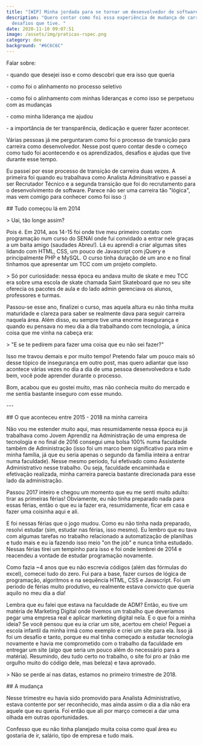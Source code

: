 ```yaml
---
title: "[WIP] Minha jordada para se tornar um desenvolvedor de software"
description: "Quero contar como foi essa experiência de mudança de carreira e os
  desafios que tive. "
date: 2020-11-10 09:07:51
image: /assets/img/praticas-rspec.png
category: dev
background: "#6C6C6C"
---
```

Falar sobre: 

\- quando que desejei isso e como descobri que era isso que queria

\- como foi o alinhamento no processo seletivo

\- como foi o alinhamento com minhas lideranças e como isso se perpetuou com as mudanças

\- como minha liderança me ajudou

\- a importância de ter transparência, dedicação e querer fazer acontecer.

Várias pessoas já me perguntaram como foi o processo de transição para carreira como desenvolvedor. Nesse post quero contar desde o começo como tudo foi acontecendo e os aprendizados, desafios e ajudas que tive durante esse tempo. 

Eu passei por esse processo de transição de carreira duas vezes. A primeira foi quando eu trabalhava como Analista Adminsitrativo e passei a ser Recrutador Técnico e a segunda transição que foi do recrutamento para o desenvolvimento de software. Parece não ser uma carreira tão "lógica", mas vem comigo para conhecer como foi isso :) 

\## Tudo começou lá em 2014

\> Uai, tão longe assim? 

Pois é. Em 2014, aos 14-15 foi onde tive meu primeiro contato com programação num curso do SENAI onde fui convidado a entrar nele graças a um baita amigo (saudades Abreu!). Lá eu aprendi a criar algumas sites lidando com HTML, CSS, um pouco de Javascript com jQuery e principalmente PHP e MySQL. O curso tinha duração de um ano e no final tinhamos que apresentar um TCC com um projeto completo. 

\> Só por curiosidade: nessa época eu andava muito de skate e meu TCC era sobre uma escola de skate chamada Saint Skateboard que no seu site oferecia os pacotes de aula e do lado admin gerenciava os alunos, professores e turmas. 

Passou-se esse ano, finalizei o curso, mas aquela altura eu não tinha muita maturidade e clareza para saber se realmente dava para seguir carreira naquela área. Além disso, eu sempre tive uma enorme insegurança e quando eu pensava no meu dia a dia trabalhando com tecnologia, a única coisa que me vinha na cabeça era: 

\> "E se te pedirem para fazer uma coisa que eu não sei fazer?"

Isso me travou demais e por muito tempo! Pretendo falar um pouco mais só desse tópico de insegurança em outro post, mas quero adiantar que isso acontece várias vezes no dia a dia de uma pessoa desenvolvedora e tudo bem, você pode aprender durante o processo.

Bom, acabou que eu gostei muito, mas não conhecia muito do mercado e me sentia bastante inseguro com esse mundo.

\--- 

\## O que aconteceu entre 2015 - 2018 na minha carreira

Não vou me estender muito aqui, mas resumidamente nessa época eu já trabalhava como Jovem Aprendiz na Administração de uma empresa de tecnologia e no final de 2016 consegui uma bolsa 100% numa faculdade também de Administração (isso foi um marco bem significativo para mim e minha família, já que eu seria apenas o segundo da família inteira a entrar numa faculdade). Nesse mesmo período, fui efetivado como Assistente Administrativo nesse trabalho. Ou seja, faculdade encaminhada e efetivação realizada, minha carreira parecia bastante direcionada para esse lado da administração.

Passou 2017 inteiro e chegou um momento que eu me senti muito adulto: tirar as primeiras férias! Obviamente, eu não tinha preparado nada para essas férias, então o que eu ia fazer era, resumidamente, ficar em casa e fazer uma coisinha aqui e ali. 

E foi nessas férias que o jogo mudou. Como eu não tinha nada preparado, resolvi estudar (sim, estudar nas férias, isso mesmo). Eu lembro que eu tava com algumas tarefas no trabalho relacionado a automatização de planilhas e tudo mais e eu ia fazendo isso meio "on the job" e nunca tinha estudado. Nessas férias tirei um tempinho para isso e foi onde lembrei de 2014 e reacendeu a vontade de estudar programação novamente.

Como fazia ~4 anos que eu não escrevia códigos (além das fórmulas do excel), comecei tudo do zero. Fui para a base, fazer cursos de lógica de programação, algoritmos e na sequência HTML, CSS e Javascript. Foi um periodo de férias muito produtivo, eu realmente estava convicto que queria aquilo no meu dia a dia! 

Lembra que eu falei que estava na faculdade de ADM? Então, eu tive um matéria de Marketing Digital onde tivemos um trabalho que deveriamos pegar uma empresa real e aplicar marketing digital nela. E o que foi a minha ideia? Se você pensou que eu ia criar um site, acertou em cheio! Peguei a escola infantil da minha irmã como exemplo e criei um site para ela. Isso já foi um desafio e tanto, porque eu mal tinha começado a estudar tecnologia novamente e havia me comprometido com o trabalho da faculdade em entregar um site (algo que seria um pouco além do necessário para a matéria). Resumindo, deu tudo certo no trabalho, o site foi pro ar (não me orgulho muito do código dele, mas beleza) e tava aprovado. 

\> Não se perde aí nas datas, estamos no primeiro trimestre de 2018. 

\## A mudança

Nesse trimestre eu havia sido promovido para Analista Administrativo, estava contente por ser reconhecido, mas ainda assim o dia a dia não era aquele que eu queria. Foi então que ali por março comecei a dar uma olhada em outras oportunidades. 

Confesso que eu não tinha planejado muita coisa como qual área eu gostaria de ir, salário, tipo de empresa e tudo mais.